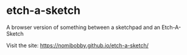 # etch-a-sketch
A browser version of something between a sketchpad and an Etch-A-Sketch

Visit the site: https://nomibobby.github.io/etch-a-sketch/
